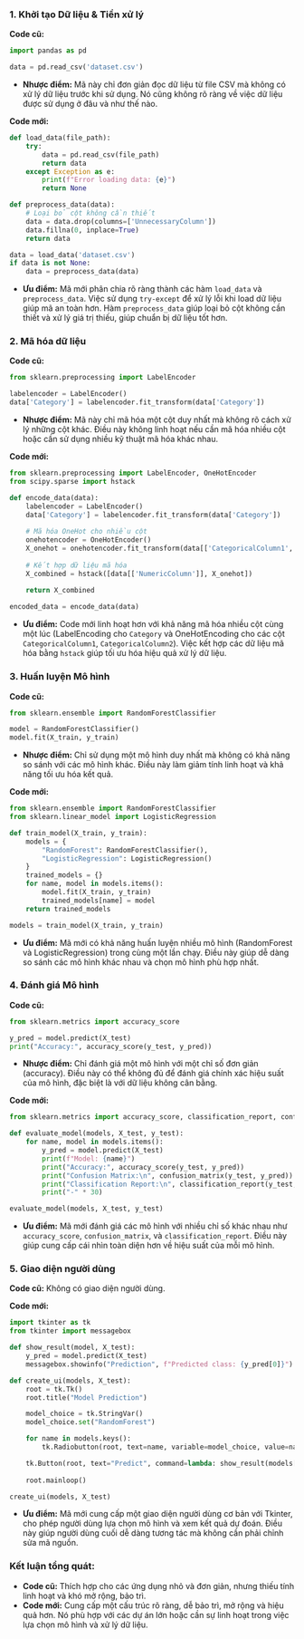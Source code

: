 ### 1. **Khởi tạo Dữ liệu & Tiền xử lý**
**Code cũ:**
```python
import pandas as pd

data = pd.read_csv('dataset.csv')
```
- **Nhược điểm:** Mã này chỉ đơn giản đọc dữ liệu từ file CSV mà không có xử lý dữ liệu trước khi sử dụng. Nó cũng không rõ ràng về việc dữ liệu được sử dụng ở đâu và như thế nào.

**Code mới:**
```python
def load_data(file_path):
    try:
        data = pd.read_csv(file_path)
        return data
    except Exception as e:
        print(f"Error loading data: {e}")
        return None

def preprocess_data(data):
    # Loại bỏ cột không cần thiết
    data = data.drop(columns=['UnnecessaryColumn'])
    data.fillna(0, inplace=True)
    return data

data = load_data('dataset.csv')
if data is not None:
    data = preprocess_data(data)
```
- **Ưu điểm:** Mã mới phân chia rõ ràng thành các hàm `load_data` và `preprocess_data`. Việc sử dụng `try-except` để xử lý lỗi khi load dữ liệu giúp mã an toàn hơn. Hàm `preprocess_data` giúp loại bỏ cột không cần thiết và xử lý giá trị thiếu, giúp chuẩn bị dữ liệu tốt hơn.

### 2. **Mã hóa dữ liệu**
**Code cũ:**
```python
from sklearn.preprocessing import LabelEncoder

labelencoder = LabelEncoder()
data['Category'] = labelencoder.fit_transform(data['Category'])
```
- **Nhược điểm:** Mã này chỉ mã hóa một cột duy nhất mà không rõ cách xử lý những cột khác. Điều này không linh hoạt nếu cần mã hóa nhiều cột hoặc cần sử dụng nhiều kỹ thuật mã hóa khác nhau.

**Code mới:**
```python
from sklearn.preprocessing import LabelEncoder, OneHotEncoder
from scipy.sparse import hstack

def encode_data(data):
    labelencoder = LabelEncoder()
    data['Category'] = labelencoder.fit_transform(data['Category'])
    
    # Mã hóa OneHot cho nhiều cột
    onehotencoder = OneHotEncoder()
    X_onehot = onehotencoder.fit_transform(data[['CategoricalColumn1', 'CategoricalColumn2']])
    
    # Kết hợp dữ liệu mã hóa
    X_combined = hstack([data[['NumericColumn']], X_onehot])
    
    return X_combined

encoded_data = encode_data(data)
```
- **Ưu điểm:** Code mới linh hoạt hơn với khả năng mã hóa nhiều cột cùng một lúc (LabelEncoding cho `Category` và OneHotEncoding cho các cột `CategoricalColumn1`, `CategoricalColumn2`). Việc kết hợp các dữ liệu mã hóa bằng `hstack` giúp tối ưu hóa hiệu quả xử lý dữ liệu.

### 3. **Huấn luyện Mô hình**
**Code cũ:**
```python
from sklearn.ensemble import RandomForestClassifier

model = RandomForestClassifier()
model.fit(X_train, y_train)
```
- **Nhược điểm:** Chỉ sử dụng một mô hình duy nhất mà không có khả năng so sánh với các mô hình khác. Điều này làm giảm tính linh hoạt và khả năng tối ưu hóa kết quả.

**Code mới:**
```python
from sklearn.ensemble import RandomForestClassifier
from sklearn.linear_model import LogisticRegression

def train_model(X_train, y_train):
    models = {
        "RandomForest": RandomForestClassifier(),
        "LogisticRegression": LogisticRegression()
    }
    trained_models = {}
    for name, model in models.items():
        model.fit(X_train, y_train)
        trained_models[name] = model
    return trained_models

models = train_model(X_train, y_train)
```
- **Ưu điểm:** Mã mới có khả năng huấn luyện nhiều mô hình (RandomForest và LogisticRegression) trong cùng một lần chạy. Điều này giúp dễ dàng so sánh các mô hình khác nhau và chọn mô hình phù hợp nhất.

### 4. **Đánh giá Mô hình**
**Code cũ:**
```python
from sklearn.metrics import accuracy_score

y_pred = model.predict(X_test)
print("Accuracy:", accuracy_score(y_test, y_pred))
```
- **Nhược điểm:** Chỉ đánh giá một mô hình với một chỉ số đơn giản (accuracy). Điều này có thể không đủ để đánh giá chính xác hiệu suất của mô hình, đặc biệt là với dữ liệu không cân bằng.

**Code mới:**
```python
from sklearn.metrics import accuracy_score, classification_report, confusion_matrix

def evaluate_model(models, X_test, y_test):
    for name, model in models.items():
        y_pred = model.predict(X_test)
        print(f"Model: {name}")
        print("Accuracy:", accuracy_score(y_test, y_pred))
        print("Confusion Matrix:\n", confusion_matrix(y_test, y_pred))
        print("Classification Report:\n", classification_report(y_test, y_pred))
        print("-" * 30)

evaluate_model(models, X_test, y_test)
```
- **Ưu điểm:** Mã mới đánh giá các mô hình với nhiều chỉ số khác nhau như `accuracy_score`, `confusion_matrix`, và `classification_report`. Điều này giúp cung cấp cái nhìn toàn diện hơn về hiệu suất của mỗi mô hình.

### 5. **Giao diện người dùng**
**Code cũ:** Không có giao diện người dùng.

**Code mới:**
```python
import tkinter as tk
from tkinter import messagebox

def show_result(model, X_test):
    y_pred = model.predict(X_test)
    messagebox.showinfo("Prediction", f"Predicted class: {y_pred[0]}")

def create_ui(models, X_test):
    root = tk.Tk()
    root.title("Model Prediction")

    model_choice = tk.StringVar()
    model_choice.set("RandomForest")

    for name in models.keys():
        tk.Radiobutton(root, text=name, variable=model_choice, value=name).pack()

    tk.Button(root, text="Predict", command=lambda: show_result(models[model_choice.get()], X_test)).pack()
    
    root.mainloop()

create_ui(models, X_test)
```
- **Ưu điểm:** Mã mới cung cấp một giao diện người dùng cơ bản với Tkinter, cho phép người dùng lựa chọn mô hình và xem kết quả dự đoán. Điều này giúp người dùng cuối dễ dàng tương tác mà không cần phải chỉnh sửa mã nguồn.

### **Kết luận tổng quát:**
- **Code cũ:** Thích hợp cho các ứng dụng nhỏ và đơn giản, nhưng thiếu tính linh hoạt và khó mở rộng, bảo trì.
- **Code mới:** Cung cấp một cấu trúc rõ ràng, dễ bảo trì, mở rộng và hiệu quả hơn. Nó phù hợp với các dự án lớn hoặc cần sự linh hoạt trong việc lựa chọn mô hình và xử lý dữ liệu.
